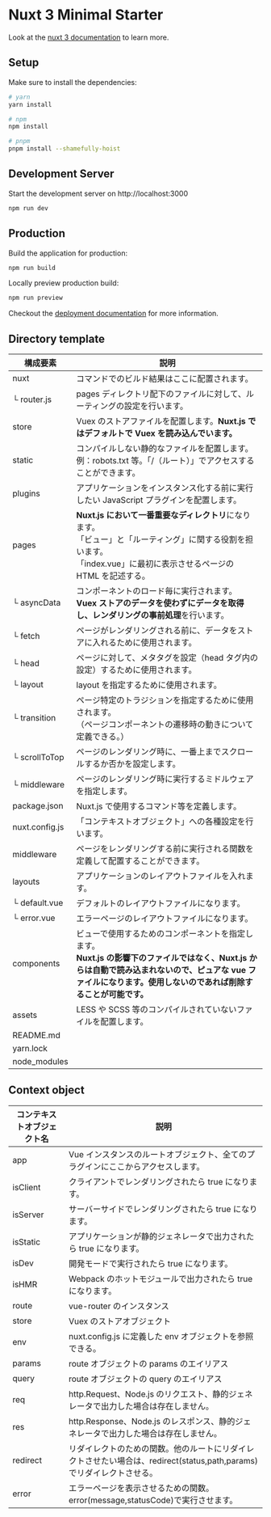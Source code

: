# Nuxt 3 Minimal Starter

Look at the [nuxt 3 documentation](https://v3.nuxtjs.org) to learn more.

## Setup

Make sure to install the dependencies:

```bash
# yarn
yarn install

# npm
npm install

# pnpm
pnpm install --shamefully-hoist
```

## Development Server

Start the development server on http://localhost:3000

```bash
npm run dev
```

## Production

Build the application for production:

```bash
npm run build
```

Locally preview production build:

```bash
npm run preview
```

Checkout the [deployment documentation](https://v3.nuxtjs.org/guide/deploy/presets) for more information.

## Directory template

| 構成要素       | 説明                                                                                                                                                                                                                |
| -------------- | ------------------------------------------------------------------------------------------------------------------------------------------------------------------------------------------------------------------- |
| nuxt           | コマンドでのビルド結果はここに配置されます。                                                                                                                                                                        |
| └ router.js  | pages ディレクトリ配下のファイルに対して、ルーティングの設定を行います。                                                                                                                                            |
| store          | Vuex のストアファイルを配置します。**Nuxt.js ではデフォルトで Vuex を読み込んでいます。**                                                                                                                           |
| static         | コンパイルしない静的なファイルを配置します。<br>例：robots.txt 等。「/（ルート）」でアクセスすることができます。                                                                                                    |
| plugins        | アプリケーションをインスタンス化する前に実行したい JavaScript プラグインを配置します。                                                                                                                              |
| pages          | **Nuxt.js において一番重要なディレクトリ**になります。<br>「ビュー」と「ルーティング」に関する役割を担います。<br>「index.vue」に最初に表示させるページの HTML を記述する。                                         |
| └ asyncData   | コンポーネントのロード毎に実行されます。<br />**Vuex ストアのデータを使わずにデータを取得し、レンダリングの事前処理**を行います。                                                                                   |
| └ fetch       | ページがレンダリングされる前に、データをストアに入れるために使用されます。                                                                                                                                          |
| └ head        | ページに対して、メタタグを設定（head タグ内の設定）するために使用されます。                                                                                                                                         |
| └ layout      | layout を指定するために使用されます。                                                                                                                                                                               |
| └ transition  | ページ特定のトラジションを指定するために使用されます。<br />（ページコンポーネントの遷移時の動きについて定義できる。）                                                                                              |
| └ scrollToTop | ページのレンダリング時に、一番上までスクロールするか否かを設定します。                                                                                                                                              |
| └ middleware  | ページのレンダリング時に実行するミドルウェアを指定します。                                                                                                                                                          |
| package.json   | Nuxt.js で使用するコマンド等を定義します。                                                                                                                                                                          |
| nuxt.config.js | 「コンテキストオブジェクト」への各種設定を行います。                                                                                                                                                                |
| middleware     | ページをレンダリングする前に実行される関数を定義して配置することができます。                                                                                                                                        |
| layouts        | アプリケーションのレイアウトファイルを入れます。                                                                                                                                                                    |
| └ default.vue | デフォルトのレイアウトファイルになります。                                                                                                                                                                          |
| └ error.vue   | エラーページのレイアウトファイルになります。                                                                                                                                                                        |
| components     | ビューで使用するためのコンポーネントを指定します。<br>**Nuxt.js の影響下のファイルではなく、Nuxt.js からは自動で読み込まれないので、ピュアな vue ファイルになります。使用しないのであれば削除することが可能です。** |
| assets         | LESS や SCSS 等のコンパイルされていないファイルを配置します。                                                                                                                                                       |
| README.md      |                                                                                                                                                                                                                     |
| yarn.lock      |                                                                                                                                                                                                                     |
| node_modules   |                                                                                                                                                                                                                     |

## Context object

| コンテキストオブジェクト名 | 説明                                                                                                                 |
| -------------------------- | -------------------------------------------------------------------------------------------------------------------- |
| app                        | Vue インスタンスのルートオブジェクト、全てのプラグインにここからアクセスします。                                     |
| isClient                   | クライアントでレンダリングされたら true になります。                                                                 |
| isServer                   | サーバーサイドでレンダリングされたら true になります。                                                               |
| isStatic                   | アプリケーションが静的ジェネレータで出力されたら true になります。                                                   |
| isDev                      | 開発モードで実行されたら true になります。                                                                           |
| isHMR                      | Webpack のホットモジュールで出力されたら true になります。                                                           |
| route                      | vue-router のインスタンス                                                                                            |
| store                      | Vuex のストアオブジェクト                                                                                            |
| env                        | nuxt.config.js に定義した env オブジェクトを参照できる。                                                             |
| params                     | route オブジェクトの params のエイリアス                                                                             |
| query                      | route オブジェクトの query のエイリアス                                                                              |
| req                        | http.Request、Node.js のリクエスト、静的ジェネレータで出力した場合は存在しません。                                   |
| res                        | http.Response、Node.js のレスポンス、静的ジェネレータで出力した場合は存在しません。                                  |
| redirect                   | リダイレクトのための関数。他のルートにリダイレクトさせたい場合は、redirect(status,path,params)でリダイレクトさせる。 |
| error                      | エラーページを表示させるための関数。error(message,statusCode)で実行させます。                                        |

